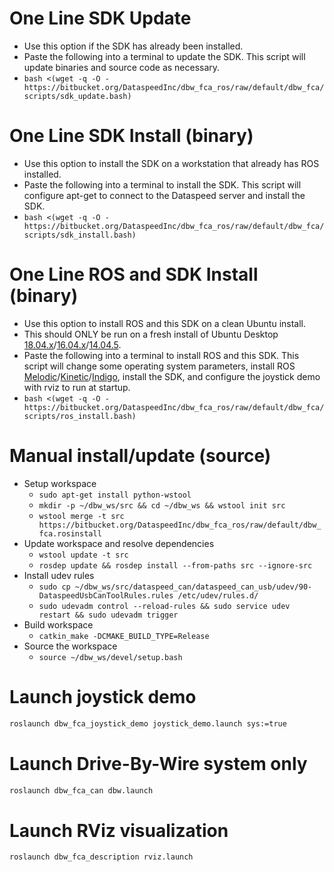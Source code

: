 # One Line SDK Update

* Use this option if the SDK has already been installed.
* Paste the following into a terminal to update the SDK. This script will update binaries and source code as necessary.
* ```bash <(wget -q -O - https://bitbucket.org/DataspeedInc/dbw_fca_ros/raw/default/dbw_fca/scripts/sdk_update.bash)```

# One Line SDK Install (binary)

* Use this option to install the SDK on a workstation that already has ROS installed.
* Paste the following into a terminal to install the SDK. This script will configure apt-get to connect to the Dataspeed server and install the SDK.
* ```bash <(wget -q -O - https://bitbucket.org/DataspeedInc/dbw_fca_ros/raw/default/dbw_fca/scripts/sdk_install.bash)```

# One Line ROS and SDK Install (binary)

* Use this option to install ROS and this SDK on a clean Ubuntu install.
* This should ONLY be run on a fresh install of Ubuntu Desktop [18.04.x](http://releases.ubuntu.com/18.04/ubuntu-18.04-desktop-amd64.iso)/[16.04.x](http://releases.ubuntu.com/16.04/ubuntu-16.04.4-desktop-amd64.iso)/[14.04.5](http://releases.ubuntu.com/14.04/ubuntu-14.04.5-desktop-amd64.iso).
* Paste the following into a terminal to install ROS and this SDK. This script will change some operating system parameters, install ROS [Melodic](http://wiki.ros.org/melodic/Installation/Ubuntu)/[Kinetic](http://wiki.ros.org/kinetic/Installation/Ubuntu)/[Indigo](http://wiki.ros.org/indigo/Installation/Ubuntu), install the SDK, and configure the joystick demo with rviz to run at startup.
* ```bash <(wget -q -O - https://bitbucket.org/DataspeedInc/dbw_fca_ros/raw/default/dbw_fca/scripts/ros_install.bash)```

# Manual install/update (source)

* Setup workspace
    * ```sudo apt-get install python-wstool```
    * ```mkdir -p ~/dbw_ws/src && cd ~/dbw_ws && wstool init src```
    * ```wstool merge -t src https://bitbucket.org/DataspeedInc/dbw_fca_ros/raw/default/dbw_fca.rosinstall```
* Update workspace and resolve dependencies
    * ```wstool update -t src```
    * ```rosdep update && rosdep install --from-paths src --ignore-src```
* Install udev rules
    * ```sudo cp ~/dbw_ws/src/dataspeed_can/dataspeed_can_usb/udev/90-DataspeedUsbCanToolRules.rules /etc/udev/rules.d/```
    * ```sudo udevadm control --reload-rules && sudo service udev restart && sudo udevadm trigger```
* Build workspace
    * ```catkin_make -DCMAKE_BUILD_TYPE=Release```
* Source the workspace
    * ```source ~/dbw_ws/devel/setup.bash```

# Launch joystick demo
```bash
roslaunch dbw_fca_joystick_demo joystick_demo.launch sys:=true
```

# Launch Drive-By-Wire system only
```bash
roslaunch dbw_fca_can dbw.launch
```

# Launch RViz visualization
```bash
roslaunch dbw_fca_description rviz.launch
```

